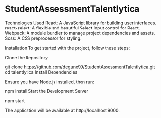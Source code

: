 # StudentAssessmentTalentlytica

Technologies Used
React: A JavaScript library for building user interfaces.
react-select: A flexible and beautiful Select Input control for React.
Webpack: A module bundler to manage project dependencies and assets.
Scss: A CSS preprocessor for styling.

Installation
To get started with the project, follow these steps:

Clone the Repository

git clone https://github.com/degunx99/StudentAssessmentTalentlytica.git
cd talentlytica
Install Dependencies

Ensure you have Node.js installed, then run:

npm install
Start the Development Server

npm start

The application will be available at http://localhost:9000.
